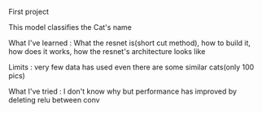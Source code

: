 First project

This model classifies the Cat's name

What I've learned : What the resnet is(short cut method), how to build it, how does it works, how the resnet's architecture looks like

Limits : very few data has used even there are some similar cats(only 100 pics)

What I've tried : I don't know why but performance has improved by deleting relu between conv